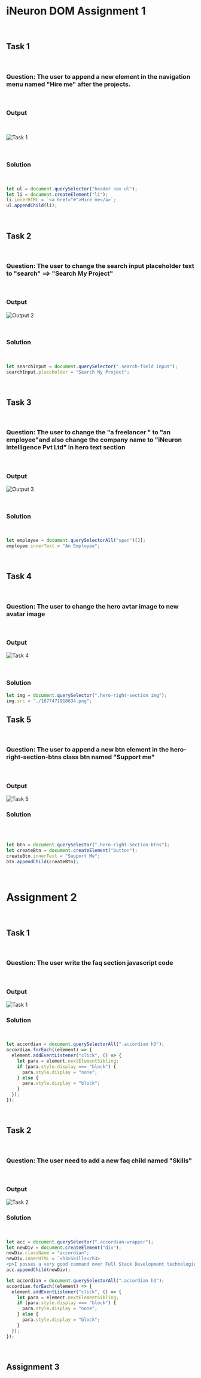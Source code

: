 # iNeuron DOM Assignment 1

<br>

## Task 1

<br>

### Question: The user to append a new element in the navigation menu named "Hire me" after the projects.

<br>

### Output

<br>

![Task 1](./firstAssignmentImage/task1Output.png)

<br>

### Solution

<br>

```Javascript
let ul = document.querySelector("header nav ul");
let li = document.createElement("li");
li.innerHTML = `<a href="#">Hire me</a>`;
ul.appendChild(li);

```

<br>

## Task 2

<br>

### Question: The user to change the search input placeholder text to "search" ==> "Search My Project"

<br>

### Output

![Output 2](./firstAssignmentImage/task2Output.png)

<br>

### Solution

<br>

```javascript
let searchInput = document.querySelector(".search-field input");
searchInput.placeholder = "Search My Project";
```

<br>

## Task 3

<br>

### Question: The user to change the "a freelancer " to "an employee"and also change the company name to "iNeuron intelligence Pvt Ltd" in hero text section

<br>

### Output

![Output 3](./firstAssignmentImage/task3Output.png)

<br>

### Solution

<br>

```javascript
let employee = document.querySelectorAll("span")[2];
employee.innerText = "An Employee";
```

<br>

## Task 4

<br>

### Question: The user to change the hero avtar image to new avatar image 

<br>

### Output

![Task 4](./Screenshot%20(33).png)

<br>

### Solution

```javascript
let img = document.querySelector(".hero-right-section img");
img.src = "./1677471918634.png";
```

## Task 5

<br>

### Question: The user to append a new btn element in the hero-right-section-btns class btn named "Support me"

<br>

### Output 

![Task 5](./firstAssignmentImage/task5Output.png)

### Solution

<br>
<br>

```javascript
let btn = document.querySelector(".hero-right-section-btns");
let createBtn = document.createElement("button");
createBtn.innerText = "Support Me";
btn.appendChild(createBtn);
```
<br>

# Assignment 2

<br>

## Task 1

<br>

### Question: The user write the faq section javascript code

<br>

### Output

![Task 1](./secondAssignmentImage/task1Output.png)

### Solution

<br>

```javascript
let accordian = document.querySelectorAll(".accordian h3");
accordian.forEach((element) => {
  element.addEventListener("click", () => {
    let para = element.nextElementSibling;
    if (para.style.display === "block") {
      para.style.display = "none";
    } else {
      para.style.display = "block";
    }
  });
});
```
<br>

## Task 2

<br>

### Question: The user need to add a new faq child named "Skills"

<br>

### Output

![Task 2](./secondAssignmentImage/task2Output.png)

### Solution

<br>

```javascript
let acc = document.querySelector(".accordian-wrapper");
let newDiv = document.createElement("div");
newDiv.className = "accordian";
newDiv.innerHTML = `<h3>Skills</h3>
<p>I posses a very good command over Full Stack Development technologies like MERN which can be seen in my work over the GitHub.</p>`;
acc.appendChild(newDiv);

let accordian = document.querySelectorAll(".accordian h3");
accordian.forEach((element) => {
  element.addEventListener("click", () => {
    let para = element.nextElementSibling;
    if (para.style.display === "block") {
      para.style.display = "none";
    } else {
      para.style.display = "block";
    }
  });
});
```

<br>

## Assignment 3

<br>





